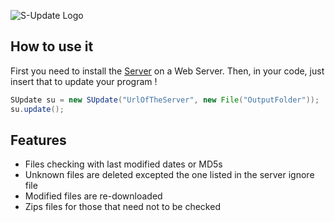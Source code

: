 ![S-Update Logo](http://image.noelshack.com/fichiers/2015/18/1430286335-bannieresu.png)

## How to use it

First you need to install the [Server](http://github.com/TheShark34/S-Update-Server) on a Web Server.
Then, in your code, just insert that to update your program !

```java
SUpdate su = new SUpdate("UrlOfTheServer", new File("OutputFolder"));
su.update();
```

## Features

* Files checking with last modified dates or MD5s
* Unknown files are deleted excepted the one listed in the server ignore file
* Modified files are re-downloaded
* Zips files for those that need not to be checked
